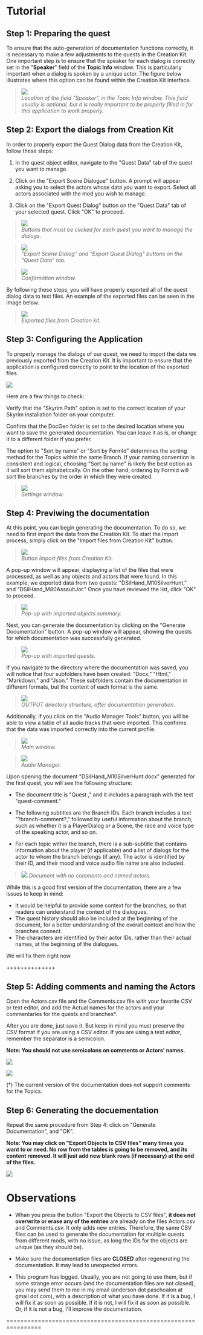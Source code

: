 # Tutorial


## Step 1: Preparing the quest


To ensure that the auto-generation of documentation functions correctly, it is necessary to make a few adjustments to the quests in the Creation Kit. One important step is to ensure that the speaker for each dialog is correctly set in the "**Speaker**" field of the **Topic Info** window. This is particularly important when a dialog is spoken by a unique actor. The figure below illustrates where this option can be found within the Creation Kit interface.

> ![](Img/ck-speaker-window.png)  
> *Location of the field "Speaker", in the Topic Info window. This field usually is optional, but it is really important to be properly filled in for this application to work properly.*


## Step 2: Export the dialogs from Creation Kit

In order to properly export the Quest Dialog data from the Creation Kit, follow these steps:

1. In the quest object editor, navigate to the "Quest Data" tab of the quest you want to manage.

2. Click on the "Export Scene Dialogue" button. A prompt will appear asking you to select the actors whose data you want to export. Select all actors associated with the mod you wish to manage.

3. Click on the "Export Quest Dialog" button on the "Quest Data" tab of your selected quest. Click "OK" to proceed.

> ![](Img/ck-export-files.png)  
> *Buttons that must be clicked for each quest you want to manage the dialogs.*

> ![](Img/ck-export01.png)  
> *"Export Scene Dialog" and "Export Quest Dialog" buttons on the "Quest Data" tab.*

>![](Img/ck-export02.png)  
> *Confirmation window.*

By following these steps, you will have properly exported all of the quest dialog data to text files. An example of the exported files can be seen in the image below.

> ![](Img/ck-export-files.jpg)  
> *Exported files from Creation kit.*


## Step 3: Configuring the Application


To properly manage the dialogs of our quest, we need to import the data we previously exported from the Creation Kit. It is important to ensure that the application is configured correctly to point to the location of the exported files.

![](Img/main-window-settings.jpg)  

Here are a few things to check:

Verify that the "Skyrim Path" option is set to the correct location of your Skyrim installation folder on your computer.

Confirm that the DocGen folder is set to the desired location where you want to save the generated documentation. You can leave it as is, or change it to a different folder if you prefer.

The option to "Sort by name" or "Sort by FormId" determines the sorting method for the Topics within the same Branch. If your naming convention is consistent and logical, choosing "Sort by name" is likely the best option as it will sort them alphabetically. On the other hand, ordering by FormId will sort the branches by the order in which they were created. 

> ![](Img/settings-window.jpg)  
> *Settings window.*


## Step 4: Previwing the documentation

At this point, you can begin generating the documentation. To do so, we need to first import the data from the Creation Kit. To start the import process, simply click on the "Import files from Creation Kit" button.

> ![](Img/main-window-import.jpg)  
> *Button Import files from Creation Kit.*

A pop-up window will appear, displaying a list of the files that were processed, as well as any objects and actors that were found. In this example, we exported data from two quests: "DSilHand_M10SilverHunt," and "DSilHand_M80AssaultJor." Once you have reviewed the list, click "OK" to proceed.

> ![](Img/popup-import.png)  
> *Pop-up with imported objects summary.*

Next, you can generate the documentation by clicking on the "Generate Documentation" button. A pop-up window will appear, showing the quests for which documentation was successfully generated.

> ![](Img/popup-quests.png)  
> *Pop-up with imported quests.*

If you navigate to the directory where the documentation was saved, you will notice that four subfolders have been created: "Docx," "Html," "Markdown," and "Json." These subfolders contain the documentation in different formats, but the content of each format is the same.

> ![](Img/dir-output.png)  
> *OUTPUT directory structure, after documentation generation.* 

Additionally, if you click on the "Audio Manager Tools" button, you will be able to view a table of all audio tracks that were imported. This confirms that the data was imported correctly into the current profile.

> ![](Img/main-window-generate.jpg)  
> *Main window.*

> ![](Img/audio-manager.jpg)  
> *Audio Manager.*

Upon opening the document "DSilHand_M10SilverHunt.docx" generated for the first quest, you will see the following structure:

* The document title is "Quest <quest-ID>," and it includes a paragraph with the text "quest-comment."

* The following subtitles are the Branch IDs. Each branch includes a text "?branch-comment?," followed by useful information about the branch, such as whether it is a PlayerDialog or a Scene, the race and voice type of the speaking actor, and so on.

* For each topic within the branch, there is a sub-subtitle that contains information about the player (if applicable) and a list of dialogs for the actor to whom the branch belongs (if any). The actor is identified by their ID, and their mood and voice audio file name are also included.

> ![](Img/doc-no-aliases.png)
> *Document with no comments and named actors.*

While this is a good first version of the documentation, there are a few issues to keep in mind:

* It would be helpful to provide some context for the branches, so that readers can understand the context of the dialogues.
* The quest history should also be included at the beginning of the document, for a better understanding of the overall context and how the branches connect.
* The characters are identified by their actor IDs, rather than their actual names, at the beginning of the dialogues.

We will fix them right now.

++++++++++++++

## Step 5: Adding comments and naming the Actors

Open the Actors.csv file and the Comments.csv file with your favorite CSV or text editor, and add the Actual names for the actors and your commentaries for the quests and branches*.

After you are done, just save it. But keep in mind you must preserve the CSV format if you are using a CSV editor. 
If you are using a text editor, remember the separator is a semicolon.

**Note: You should not use semicolons on comments or Actors' names.**

![](Img/11a.png)

![](Img/11b.png)

(*) The current version of the documentation does not support comments for the Topics.


## Step 6: Generating the docuementation

Repeat the same procedure from Step 4: click on "Generate Documentation", and "OK".

**Note: You may click on "Export Objects to CSV files" many times you want to or need. No row from the tables is going to be removed, and its content removed. It will just add new blank rows (if necessary) at the end of the files.**

![](Img/12.png)


# Observations

* Whan you press the button "Export the Objects to CSV files", **it does not overwrite or erase any of the entries** are already on the files Actors.csv and Comments.csv. It only adds new entries. Therefore, the same CSV files can be used to generate the documentation for multiple quests from different mods, with no issue, as long the IDs for the objects are unique (as they should be).

* Make sure the documentation files are **CLOSED** after regenerating the documentation. It may lead to unexpected errors.

* This program has logged. Usually, you are not going to use them, but if some strange error occurs (and the documentation files are not closed), you may send them to me in my email (anderson dot paschoalon at gmail dot com), with a description of what you have done. If it is a bug, I will fix it as soon as possible. If it is not, I will fix it as soon as possible. Or, if it is not a bug, I'll improve the documentation.























================================================================
